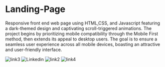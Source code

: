 # Landing-Page
Responsive front end web page using HTML,CSS, and Javascript
featuring a dark-themed design and captivating scroll-triggered animations. 
The project begins by prioritizing mobile compatibility through the Mobile First method, 
then extends its appeal to desktop users. 
The goal is to ensure a seamless user experience across all mobile devices, 
boasting an attractive and user-friendly interface.









![link3](https://github.com/MusawerMehdii/Landing-Page/assets/115610075/5e678c09-dd9e-489d-ba46-5e0242801f11)
![Linkedin](https://github.com/MusawerMehdii/Landing-Page/assets/115610075/b130cae8-9d91-4d5e-89b9-3d35d263a37c)
![link2](https://github.com/MusawerMehdii/Landing-Page/assets/115610075/1473be01-81cc-4859-8b44-36209d7b1cd5)
![link4](https://github.com/MusawerMehdii/Landing-Page/assets/115610075/936c2c1a-ba2a-444c-967c-463da0c9447c)
